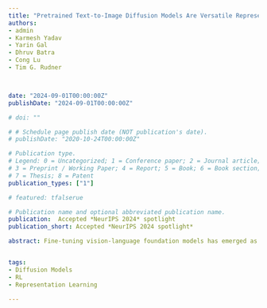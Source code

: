 ```yaml
---
title: "Pretrained Text-to-Image Diffusion Models Are Versatile Representation Learners for Control"
authors:
- admin
- Karmesh Yadav
- Yarin Gal
- Dhruv Batra
- Cong Lu
- Tim G. Rudner



date: "2024-09-01T00:00:00Z"
publishDate: "2024-09-01T00:00:00Z"

# doi: ""

# # Schedule page publish date (NOT publication's date).
# publishDate: "2020-10-24T00:00:00Z"

# Publication type.
# Legend: 0 = Uncategorized; 1 = Conference paper; 2 = Journal article;
# 3 = Preprint / Working Paper; 4 = Report; 5 = Book; 6 = Book section;
# 7 = Thesis; 8 = Patent
publication_types: ["1"]

# featured: tfalserue

# Publication name and optional abbreviated publication name.
publication:  Accepted *NeurIPS 2024* spotlight
publication_short: Accepted *NeurIPS 2024 spotlight*

abstract: Fine-tuning vision-language foundation models has emerged as a powerful approach to leveraging internet-scale data for generalization in downstream applications. A particularly promising source of representations already used in supervised learning can be derived from pretrained diffusion models. These representations have been shown to capture both high-level semantic information about a scene and low-level spatial information. However, this potential has not yet been realized for control-based robotics tasks, which often feature vision-based tasks with language instructions. This paper presents Stable Control Representations, which uses pretrained text-to-image diffusion models as a source of vision-language representations for downstream control policies. We show that these representations are competitive on a variety of challenging simulated control benchmarks and demonstrate strong performance on tasks that require generalization to unseen objects at test time. Crucially, we show that they enable generalization on a challenging open-vocabulary navigation benchmark on which it outperforms all other pretrained approaches. Finally, to examine their robustness, we deconstruct diffusion model representations by ablating different design choices involved in extracting representations from diffusion models and presenting insights into their failure modes.


tags:
- Diffusion Models
- RL
- Representation Learning

---
```

